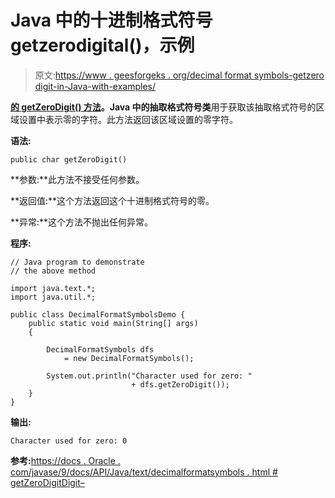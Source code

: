 # Java 中的十进制格式符号 getzerodigital()，示例

> 原文:[https://www . geesforgeks . org/decimal format symbols-getzero digit-in-Java-with-examples/](https://www.geeksforgeeks.org/decimalformatsymbols-getzerodigit-in-java-with-examples/)

**[的 **getZeroDigit()** 方法](https://www.geeksforgeeks.org/tag/java-text-package/)。Java 中的抽取格式符号类**用于获取该抽取格式符号的区域设置中表示零的字符。此方法返回该区域设置的零字符。

**语法:**

```
public char getZeroDigit()

```

**参数:**此方法不接受任何参数。

**返回值:**这个方法返回这个十进制格式符号的零。

**异常:**这个方法不抛出任何异常。

**程序:**

```
// Java program to demonstrate
// the above method

import java.text.*;
import java.util.*;

public class DecimalFormatSymbolsDemo {
    public static void main(String[] args)
    {

        DecimalFormatSymbols dfs
            = new DecimalFormatSymbols();

        System.out.println("Character used for zero: "
                           + dfs.getZeroDigit());
    }
}
```

**输出:**

```
Character used for zero: 0

```

**参考:**[https://docs . Oracle . com/javase/9/docs/API/Java/text/decimalformatsymbols . html # getZeroDigitDigit–](https://docs.oracle.com/javase/9/docs/api/java/text/DecimalFormatSymbols.html#getZeroDigitDigit--)
